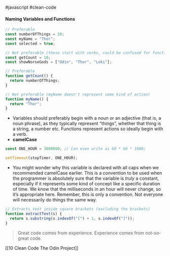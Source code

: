 #javascript #clean-code
#### Naming Variables and Functions
```JavaScript
// Preferable
const numberOfThings = 10;
const myName = "Thor";
const selected = true;

// Not preferable (these start with verbs, could be confused for functions)
const getCount = 10;
const showNorseGods = ["Odin", "Thor", "Loki"];

// Preferable
function getCount() {
  return numberOfThings;
}

// Not preferable (myName doesn't represent some kind of action)
function myName() {
  return "Thor";
}
```

- Variables should preferably begin with a noun or an adjective (that is, a noun phrase), as they typically represent “things”, whether that thing is a string, a number etc. Functions represent actions so ideally begin with a verb.
- **camelCase**
```JavaScript
const ONE_HOUR = 3600000; // Can even write as 60 * 60 * 1000;

setTimeout(stopTimer, ONE_HOUR);
```
- You might wonder why this variable is declared with all caps when we recommended camelCase earlier. This is a convention to be used when the programmer is absolutely sure that the variable is _truly_ a constant, especially if it represents some kind of concept like a specific duration of time. We know that the milliseconds in an hour will never change, so it’s appropriate here. Remember, this is only a convention. Not everyone will necessarily do things the same way.

```JavaScript
// Extracts text inside square brackets (excluding the brackets)
function extractText(s) {
  return s.substring(s.indexOf("[") + 1, s.indexOf("]"));
}
```

> Great code comes from experience. Experience comes from not-so-great code.


[[10 Clean Code  The Odin Project]]
